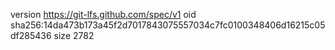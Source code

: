version https://git-lfs.github.com/spec/v1
oid sha256:14da473b173a45f2d7017843075557034c7fc0100348406d16215c05df285436
size 2782
